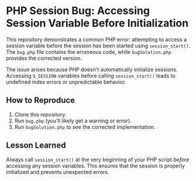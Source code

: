 # PHP Session Bug: Accessing Session Variable Before Initialization

This repository demonstrates a common PHP error: attempting to access a session variable before the session has been started using `session_start()`.  The `bug.php` file contains the erroneous code, while `bugSolution.php` provides the corrected version.

The issue arises because PHP doesn't automatically initialize sessions.  Accessing `$_SESSION` variables before calling `session_start()` leads to undefined index errors or unpredictable behavior.

## How to Reproduce

1. Clone this repository.
2. Run `bug.php` (you'll likely get a warning or error).
3. Run `bugSolution.php` to see the corrected implementation.

## Lesson Learned

Always call `session_start()` at the very beginning of your PHP script *before* accessing any session variables. This ensures that the session is properly initialized and prevents unexpected errors.